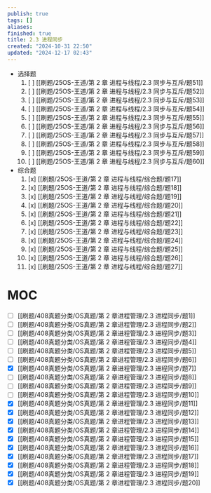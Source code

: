 ```yaml
---
publish: true
tags: []
aliases: 
finished: true
title: 2.3 进程同步
created: "2024-10-31 22:50"
updated: "2024-12-17 02:43"
---
```


- 选择题
	1. [ ] [[刷题/25OS-王道/第 2 章 进程与线程/2.3 同步与互斥/题51]]
	2. [ ] [[刷题/25OS-王道/第 2 章 进程与线程/2.3 同步与互斥/题52]]
	3. [ ] [[刷题/25OS-王道/第 2 章 进程与线程/2.3 同步与互斥/题53]]
	4. [ ] [[刷题/25OS-王道/第 2 章 进程与线程/2.3 同步与互斥/题54]]
	5. [ ] [[刷题/25OS-王道/第 2 章 进程与线程/2.3 同步与互斥/题55]]
	6. [ ] [[刷题/25OS-王道/第 2 章 进程与线程/2.3 同步与互斥/题56]]
	7. [ ] [[刷题/25OS-王道/第 2 章 进程与线程/2.3 同步与互斥/题57]]
	8. [ ] [[刷题/25OS-王道/第 2 章 进程与线程/2.3 同步与互斥/题58]]
	9. [ ] [[刷题/25OS-王道/第 2 章 进程与线程/2.3 同步与互斥/题59]]
	10. [ ] [[刷题/25OS-王道/第 2 章 进程与线程/2.3 同步与互斥/题60]]
- 综合题
	1. [x] [[刷题/25OS-王道/第 2 章 进程与线程/综合题/题17]]
	2. [x] [[刷题/25OS-王道/第 2 章 进程与线程/综合题/题18]]
	3. [x] [[刷题/25OS-王道/第 2 章 进程与线程/综合题/题19]]
	4. [x] [[刷题/25OS-王道/第 2 章 进程与线程/综合题/题20]]
	5. [x] [[刷题/25OS-王道/第 2 章 进程与线程/综合题/题21]]
	6. [x] [[刷题/25OS-王道/第 2 章 进程与线程/综合题/题22]]
	7. [x] [[刷题/25OS-王道/第 2 章 进程与线程/综合题/题23]]
	8. [x] [[刷题/25OS-王道/第 2 章 进程与线程/综合题/题24]]
	9. [x] [[刷题/25OS-王道/第 2 章 进程与线程/综合题/题25]]
	10. [x] [[刷题/25OS-王道/第 2 章 进程与线程/综合题/题26]]
	11. [x] [[刷题/25OS-王道/第 2 章 进程与线程/综合题/题27]]

# MOC

- [ ] [[刷题/408真题分类/OS真题/第 2 章进程管理/2.3 进程同步/题1]]
- [ ] [[刷题/408真题分类/OS真题/第 2 章进程管理/2.3 进程同步/题2]]
- [ ] [[刷题/408真题分类/OS真题/第 2 章进程管理/2.3 进程同步/题3]]
- [ ] [[刷题/408真题分类/OS真题/第 2 章进程管理/2.3 进程同步/题4]]
- [ ] [[刷题/408真题分类/OS真题/第 2 章进程管理/2.3 进程同步/题5]]
- [ ] [[刷题/408真题分类/OS真题/第 2 章进程管理/2.3 进程同步/题6]]
- [x] [[刷题/408真题分类/OS真题/第 2 章进程管理/2.3 进程同步/题7]]
- [ ] [[刷题/408真题分类/OS真题/第 2 章进程管理/2.3 进程同步/题8]]
- [ ] [[刷题/408真题分类/OS真题/第 2 章进程管理/2.3 进程同步/题9]]
- [ ] [[刷题/408真题分类/OS真题/第 2 章进程管理/2.3 进程同步/题10]]
- [x] [[刷题/408真题分类/OS真题/第 2 章进程管理/2.3 进程同步/题11]]
- [x] [[刷题/408真题分类/OS真题/第 2 章进程管理/2.3 进程同步/题12]]
- [x] [[刷题/408真题分类/OS真题/第 2 章进程管理/2.3 进程同步/题13]]
- [x] [[刷题/408真题分类/OS真题/第 2 章进程管理/2.3 进程同步/题14]]
- [x] [[刷题/408真题分类/OS真题/第 2 章进程管理/2.3 进程同步/题15]]
- [x] [[刷题/408真题分类/OS真题/第 2 章进程管理/2.3 进程同步/题16]]
- [x] [[刷题/408真题分类/OS真题/第 2 章进程管理/2.3 进程同步/题17]]
- [x] [[刷题/408真题分类/OS真题/第 2 章进程管理/2.3 进程同步/题18]]
- [x] [[刷题/408真题分类/OS真题/第 2 章进程管理/2.3 进程同步/题19]]
- [x] [[刷题/408真题分类/OS真题/第 2 章进程管理/2.3 进程同步/题20]]
